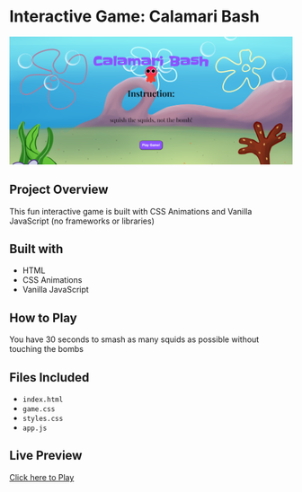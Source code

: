 # Interactive Game: Calamari Bash
![Design preview for the calamari bash](./images/Screenshot%202024-01-31%20093242.png)

## Project Overview
This fun interactive game is built with CSS Animations and Vanilla JavaScript (no frameworks or libraries)

## Built with
* HTML
* CSS Animations
* Vanilla JavaScript

## How to Play
You have 30 seconds to smash as many squids as possible without touching the bombs

## Files Included
* `index.html`
* `game.css`
* `styles.css`
* `app.js`

## Live Preview
[Click here to Play](http://naomitruong.free.nf/game/index.html)
